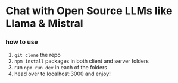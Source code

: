 # Chat with Open Source LLMs like Llama & Mistral

### how to use

1. `git clone` the repo
2. `npm install` packages in both client and server folders
3. run `npm run dev` in each of the folders
4. head over to localhost:3000 and enjoy!
